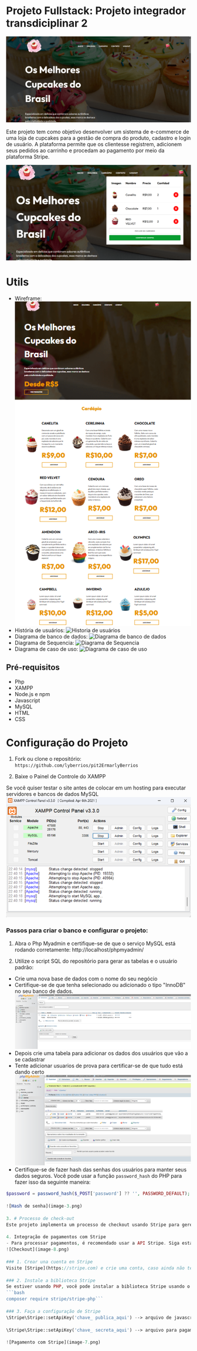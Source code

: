 # Projeto Fullstack: Projeto integrador transdiciplinar 2
![Full Stack Loja de Cupcakes](image-4.png)

Este projeto tem como objetivo desenvolver um sistema de e-commerce de uma loja de cupcakes para a gestão de compra do produto, cadastro e login de usuário. A plataforma permite que os clientesse registrem, adicionem seus pedidos ao carrinho e procedam ao pagamento por meio da plataforma Stripe.

![adicionar ao carrinho](image-6.png)
# Utils
- Wireframe: ![Wireframe](image-5.png)
- História de usuários: ![Historia de usuários](https://drive.google.com/file/d/1e7wV2M0iKIHjdrYKQlTKpJsbvNoD4wID/view?usp=sharing)
- Diagrama de banco de dados: ![Diagrama de banco de dados](https://drive.google.com/file/d/1u7zsdPkfVjo0UZAN-gHR6or7wgumYa8R/view?usp=sharing)
- Diagrama de Sequencia: ![Diagrama de Sequencia](https://drive.google.com/file/d/18SjYoKgDcUDAtbXgTJ-LzTEx7E24tY6-/view?usp=sharing) 
- Diagrama de caso de uso: ![Diagrama de caso de uso](https://drive.google.com/file/d/1rh2L66sU7NMoeqfXSjR66Uf9onD1XDQ9/view?usp=sharing) 

## Pré-requisitos
- Php
- XAMPP
- Node.js e npm
- Javascript
- MySQL
- HTML
- CSS

# Configuração do Projeto

1. Fork ou clone o repositório: `https://github.com/lyberrios/pit2ErmarlyBerrios`

2. Baixe o Painel de Controle do XAMPP 

Se você quiser testar o site antes de colocar em um hosting para executar servidores e bancos de dados MySQL ![Amostra de XAMPP](image.png)

### Passos para criar o banco e configurar o projeto:
1. Abra o Php Myadmin e certifique-se de que o serviço MySQL está rodando corretamente: http://localhost/phpmyadmin/

2. Utilize o script SQL do repositório para gerar as tabelas e o usuário padrão:

- Crie uma nova base de dados com o nome do seu negócio
- Certifique-se de que tenha selecionado ou adicionado o tipo "InnoDB" no seu banco de dados.
![Criação de banco de dados](image-1.png)
- Depois crie uma tabela para adicionar os dados dos usuários que vão a se cadastrar 
- Tente adicionar usuarios de prova para certificar-se de que tudo está dando certo
![Usuarios de prova](image-2.png)
- Certifique-se de fazer hash das senhas dos usuários para manter seus dados seguros. Você pode usar a função `password_hash` do PHP para fazer isso da seguinte maneira:

```php
$password = password_hash($_POST['password'] ?? '', PASSWORD_DEFAULT);

![Hash de senha](image-3.png)

3. # Processo de check-out
Este projeto implementa um processo de checkout usando Stripe para gerenciar pagamentos com segurança. O usuário pode selecionar produtos, inserir seus dados de pagamento e finalizar a transação.

4. Integração de pagamentos com Stripe
- Para processar pagamentos, é recomendado usar a API Stripe. Siga estas etapas para integrá-lo ao seu projeto:
![Checkout](image-8.png)

### 1. Crear una cuenta en Stripe
Visite [Stripe](https://stripe.com) e crie uma conta, caso ainda não tenha uma.

### 2. Instale a biblioteca Stripe
Se estiver usando PHP, você pode instalar a biblioteca Stripe usando o Composer:
```bash
composer require stripe/stripe-php```

### 3. Faça a configuração de Stripe
\Stripe\Stripe::setApiKey('chave_ publica_aqui') --> arquivo de javascript

\Stripe\Stripe::setApiKey('chave_ secreta_aqui') --> arquivo para pagamento feito em php

![Pagamento com Stripe](image-7.png)

